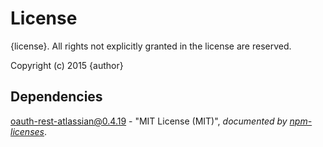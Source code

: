 # License

{license}. All rights not explicitly granted in the license are reserved.

Copyright (c) 2015 {author}

## Dependencies
[oauth-rest-atlassian@0.4.19](&quot;https://github.com/Cellarise/OAuth-REST-Atlassian&quot;) - &quot;MIT License (MIT)&quot;, 
*documented by [npm-licenses](http://github.com/AceMetrix/npm-license.git)*.